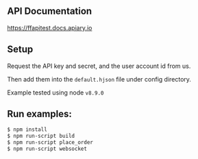 API Documentation
---
https://ffapitest.docs.apiary.io

Setup
---
Request the API key and secret, and the user account id from us.

Then add them into the `default.hjson` file under config directory.

Example tested using node `v8.9.0`

Run examples:
---

```bash
$ npm install
$ npm run-script build
$ npm run-script place_order
$ npm run-script websocket
```

